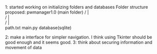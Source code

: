 1: started working on initializing folders and databases Folder structure proposed:
                                        pwmanager1.0 (main folder)
                                        /           |             \
                                      /             |               \
                                    /               |                 \
                               path.txt          main.py            database(sqlite)
    
2: make a interface for simpler navigation. I think using Tkinter should be good enough and it seems good.
3: think about securing information and movement of data 